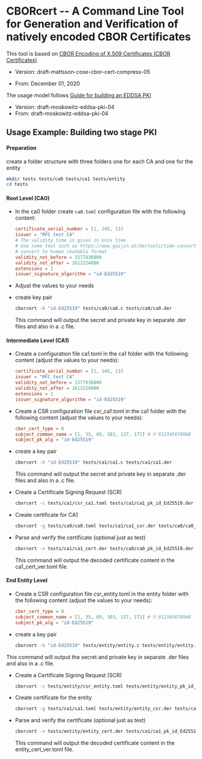 # CBORcert -- A Command Line Tool for Generation and Verification of natively encoded CBOR Certificates 

This tool is based on [CBOR Encoding of X.509 Certificates (CBOR Certificates)](https://datatracker.ietf.org/doc/draft-mattsson-cose-cbor-cert-compress/)

* Version: draft-mattsson-cose-cbor-cert-compress-05

* From: December 01, 2020

The usage model follows [Guide for building an EDDSA PKI](https://datatracker.ietf.org/doc/draft-moskowitz-eddsa-pki/)

* Version: draft-moskowitz-eddsa-pki-04
* From: draft-moskowitz-eddsa-pki-04

## Usage Example: Building two stage PKI 

#### Preparation

create a folder structure with three folders one for each CA and one for the entity

```bash
mkdir tests tests/ca0 tests/ca1 tests/entity
cd tests
```

#### Root Level (CA0)

* In the ca0 folder create `ca0.toml` configuration file with the following content:
    ```toml
    certificate_serial_number = [1, 245, 13]
    issuer = "RFC test CA"
    # The validity time is given in Unix time
    # Use some tool such as https://www.gaijin.at/de/tools/time-converter to 
    # convert to human readable format
    validity_not_before = 1577836800
    validity_not_after = 1612224000 
    extensions = 1
    issuer_signature_algorithm = "id-Ed25519"
    ```

* Adjust the values to your needs

* create key pair 

  ```bash
  cborcert -k "id-Ed25519" tests/ca0/ca0.c tests/ca0/ca0.der
  ```

  This command will output the secret and private key in separate .der files and also in a .c file.

#### Intermediate Level (CA1)

* Create a configuration file  ca1.toml  in the ca1 folder with the following content (adjust the values to your needs):

  ```toml
  certificate_serial_number = [1, 245, 13]
  issuer = "RFC test CA"
  validity_not_before = 1577836800
  validity_not_after = 1612224000 
  extensions = 1
  issuer_signature_algorithm = "id-Ed25519"
  ```

* Create a CSR configuration file  csr_ca1.toml  in the ca1 folder with the following content (adjust the values to your needs):

  ```toml
  cbor_cert_type = 0
  subject_common_name = [1, 35, 69, 103, 137, 171] # h'0123456789AB 
  subject_pk_alg = "id-Ed25519"
  ```

* create a key pair 

  ```bash
  cborcert -k "id-Ed25519" tests/ca1/ca1.c tests/ca1/ca1.der
  ```

  This command will output the secret and private key in separate .der files and also in a .c file.

* Create a Certificate Signing Request (SCR)

  ```bash
  cborcert -c tests/ca1/csr_ca1.toml tests/ca1/ca1_pk_id_Ed25519.der tests/ca1/ca1_sk_id_Ed25519.der tests/ca1/ca1_csr.c tests/ca1/ca1_csr.der
  ```

* Create certificate for CA1

  ```bash
  cborcert -g tests/ca0/ca0.toml tests/ca1/ca1_csr.der tests/ca0/ca0_pk_id_Ed25519.der tests/ca0/ca0_sk_id_Ed25519.der tests/ca1/ca1_cert.c tests/ca1/ca1_cert.der
  ```

* Parse and verify the certificate (optional just as test)

  ```bash
  cborcert -v tests/ca1/ca1_cert.der tests/ca0/ca0_pk_id_Ed25519.der tests/ca1/ca1_cert_ver.toml
  ```

  This command will output the decoded certificate content in the ca1_cert_ver.toml file.

#### End Entity Level

* Create a CSR configuration file  csr_entity.toml  in the entity folder with the following content (adjust the values to your needs):

  ```toml
  cbor_cert_type = 0
  subject_common_name = [1, 35, 69, 103, 137, 171] # h'0123456789AB 
  subject_pk_alg = "id-Ed25519"
  ```

* create a key pair 

  ```bash
  cborcert -k "id-Ed25519" tests/entity/entity.c tests/entity/entity.der
  ```
This command will output the secret and private key in separate .der files and also in a .c file.

* Create a Certificate Signing Request (SCR)

  ```bash
  cborcert -c tests/entity/csr_entity.toml tests/entity/entity_pk_id_Ed25519.der tests/entity/entity_sk_id_Ed25519.der tests/entity/entity_csr.c tests/entity/entity_csr.der
  ```

* Create certificate for the entity

  ```bash
  cborcert -g tests/ca1/ca1.toml tests/entity/entity_csr.der tests/ca1/ca1_pk_id_Ed25519.der tests/ca1/ca1_sk_id_Ed25519.der tests/entity/entity_cert.c tests/entity/entity_cert.der
  ```

* Parse and verify the certificate (optional just as test)

  ```bash
  cborcert -v tests/entity/entity_cert.der tests/ca1/ca1_pk_id_Ed25519.der tests/entity/entity_cert_ver.toml
  ```

  This command will output the decoded certificate content in the entity_cert_ver.toml file.